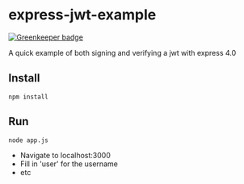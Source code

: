 express-jwt-example
===================

[![Greenkeeper badge](https://badges.greenkeeper.io/wookets/express-jwt-example.svg)](https://greenkeeper.io/)

A quick example of both signing and verifying a jwt with express 4.0

## Install

``` npm install ```

## Run

``` node app.js ```

* Navigate to localhost:3000
* Fill in 'user' for the username
* etc
